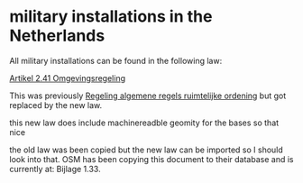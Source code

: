 # military installations in the Netherlands

All military installations can be found in the following law:

[Artikel 2.41 Omgevingsregeling](https://wetten.overheid.nl/jci1.3:c:BWBR0045528&hoofdstuk=2&afdeling=2.6&artikel=2.41&z=2024-01-01&g=2024-01-01)


This was previously [Regeling algemene regels ruimtelijke ordening](https://wetten.overheid.nl/BWBR0031018/2021-07-01) but got replaced by the new law.

this new law does include machinereadble geomity for the bases so that nice

the old law was been copied but the new law can be imported so I should look into that.
OSM has been copying this document to their database and is currently at: Bijlage 1.33.
